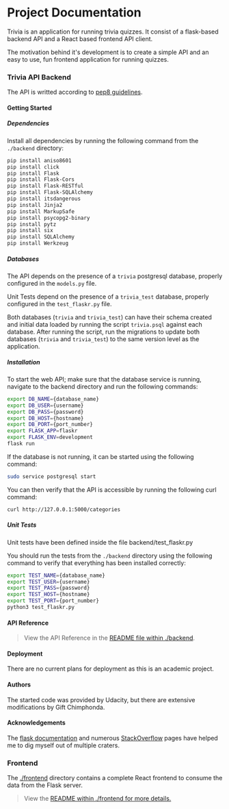 # Project Documentation

Trivia is an application for running trivia quizzes. It consist of a flask-based backend API and a React based frontend API client.

The motivation behind it's development is to create a simple API and an easy to use, fun frontend application for running quizzes.

### Trivia API Backend

The API is writted according to [pep8 guidelines](http://www.python.org/dev/peps/pep-0008/). 

#### Getting Started

##### Dependencies
Install all dependencies by running the following command from the `./backend` directory:

```bash
pip install aniso8601
pip install click
pip install Flask
pip install Flask-Cors
pip install Flask-RESTful
pip install Flask-SQLAlchemy
pip install itsdangerous
pip install Jinja2
pip install MarkupSafe
pip install psycopg2-binary
pip install pytz
pip install six
pip install SQLAlchemy
pip install Werkzeug
```
##### Databases
The API depends on the presence of a `trivia` postgresql database, properly configured in the `models.py` file.

Unit Tests depend on the presence of a `trivia_test` database, properly configured in the `test_flaskr.py` file.

Both databases (`trivia` and `trivia_test`) can have their schema created and initial data loaded by running the script `trivia.psql` against each database. After running the script, run the migrations to update both databases (`trivia` and `trivia_test`) to the same version level as the application. 

##### Installation
To start the web API; make sure that the database service is running, navigate to the backend directory and run the following commands:
```bash
export DB_NAME={database_name}
export DB_USER={username}
export DB_PASS={password}
export DB_HOST={hostname}
export DB_PORT={port_number}
export FLASK_APP=flaskr
export FLASK_ENV=development
flask run
```
If the database is not running, it can be started using the following command:
```bash
sudo service postgresql start
```
You can then verify that the API is accessible by running the following curl command:
```bash
curl http://127.0.0.1:5000/categories
```
##### Unit Tests
Unit tests have been defined inside the file backend/test_flaskr.py

You should run the tests from the `./backend` directory using the following command to verify that everything has been installed correctly:
```bash
export TEST_NAME={database_name}
export TEST_USER={username}
export TEST_PASS={password}
export TEST_HOST={hostname}
export TEST_PORT={port_number}
python3 test_flaskr.py
```
#### API Reference
>View the API Reference in the [README file within ./backend](./backend/README.md).
#### Deployment
There are no current plans for deployment as this is an academic project.

#### Authors
The started code was provided by Udacity, but there are extensive modifications by Gift Chimphonda.

#### Acknowledgements
The [flask documentation](https://flask.palletsprojects.com/en/2.0.x/) and numerous [StackOverflow](https://stackoverflow.com/) pages have helped me to dig myself out of multiple craters.

### Frontend

The [./frontend](https://github.com/udacity/FSND/blob/master/projects/02_trivia_api/starter/frontend/README.md) directory contains a complete React frontend to consume the data from the Flask server. 

>View the [README within ./frontend for more details.](./frontend/README.md)
